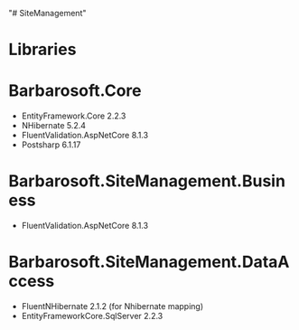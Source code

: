 "# SiteManagement" 

# Libraries
# Barbarosoft.Core
* EntityFramework.Core 2.2.3
* NHibernate 5.2.4
* FluentValidation.AspNetCore 8.1.3
* Postsharp 6.1.17
# Barbarosoft.SiteManagement.Business
* FluentValidation.AspNetCore 8.1.3
# Barbarosoft.SiteManagement.DataAccess
* FluentNHibernate 2.1.2 (for Nhibernate mapping)
* EntityFrameworkCore.SqlServer 2.2.3


